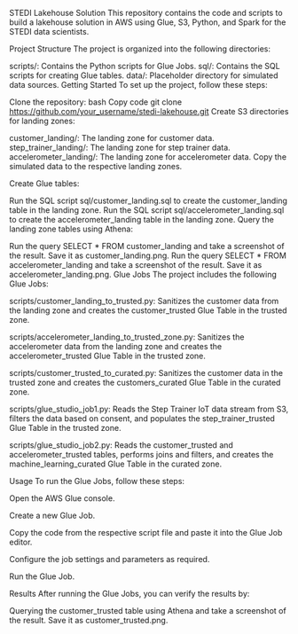 STEDI Lakehouse Solution
This repository contains the code and scripts to build a lakehouse solution in AWS using Glue, S3, Python, and Spark for the STEDI data scientists.

Project Structure
The project is organized into the following directories:

scripts/: Contains the Python scripts for Glue Jobs.
sql/: Contains the SQL scripts for creating Glue tables.
data/: Placeholder directory for simulated data sources.
Getting Started
To set up the project, follow these steps:

Clone the repository:
bash
Copy code
git clone https://github.com/your_username/stedi-lakehouse.git
Create S3 directories for landing zones:

customer_landing/: The landing zone for customer data.
step_trainer_landing/: The landing zone for step trainer data.
accelerometer_landing/: The landing zone for accelerometer data.
Copy the simulated data to the respective landing zones.

Create Glue tables:

Run the SQL script sql/customer_landing.sql to create the customer_landing table in the landing zone.
Run the SQL script sql/accelerometer_landing.sql to create the accelerometer_landing table in the landing zone.
Query the landing zone tables using Athena:

Run the query SELECT * FROM customer_landing and take a screenshot of the result. Save it as customer_landing.png.
Run the query SELECT * FROM accelerometer_landing and take a screenshot of the result. Save it as accelerometer_landing.png.
Glue Jobs
The project includes the following Glue Jobs:

scripts/customer_landing_to_trusted.py: Sanitizes the customer data from the landing zone and creates the customer_trusted Glue Table in the trusted zone.

scripts/accelerometer_landing_to_trusted_zone.py: Sanitizes the accelerometer data from the landing zone and creates the accelerometer_trusted Glue Table in the trusted zone.

scripts/customer_trusted_to_curated.py: Sanitizes the customer data in the trusted zone and creates the customers_curated Glue Table in the curated zone.

scripts/glue_studio_job1.py: Reads the Step Trainer IoT data stream from S3, filters the data based on consent, and populates the step_trainer_trusted Glue Table in the trusted zone.

scripts/glue_studio_job2.py: Reads the customer_trusted and accelerometer_trusted tables, performs joins and filters, and creates the machine_learning_curated Glue Table in the curated zone.

Usage
To run the Glue Jobs, follow these steps:

Open the AWS Glue console.

Create a new Glue Job.

Copy the code from the respective script file and paste it into the Glue Job editor.

Configure the job settings and parameters as required.

Run the Glue Job.

Results
After running the Glue Jobs, you can verify the results by:

Querying the customer_trusted table using Athena and take a screenshot of the result. Save it as customer_trusted.png.
